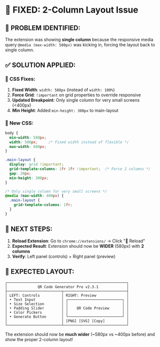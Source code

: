 # 🔧 **FIXED: 2-Column Layout Issue**

## 🚨 **PROBLEM IDENTIFIED:**
The extension was showing **single column** because the responsive media query `@media (max-width: 580px)` was kicking in, forcing the layout back to single column.

## ✅ **SOLUTION APPLIED:**

### 🔧 **CSS Fixes:**
1. **Fixed Width**: `width: 580px` (instead of `width: 100%`)
2. **Force Grid**: `!important` on grid properties to override responsive
3. **Updated Breakpoint**: Only single column for very small screens (<400px)
4. **Min Height**: Added `min-height: 300px` to main-layout

### 📐 **New CSS:**
```css
body {
  min-width: 580px;
  width: 580px;     /* Fixed width instead of flexible */
  max-width: 680px;
}

.main-layout {
  display: grid !important;
  grid-template-columns: 1fr 1fr !important;  /* Force 2 columns */
  gap: 20px;
  min-height: 300px;
}

/* Only single column for very small screens */
@media (max-width: 400px) {
  .main-layout {
    grid-template-columns: 1fr;
  }
}
```

## 🔄 **NEXT STEPS:**
1. **Reload Extension**: Go to `chrome://extensions/` → Click "🔄 Reload"
2. **Expected Result**: Extension should now be **WIDER** (580px) with **2 columns**
3. **Verify**: Left panel (controls) + Right panel (preview)

## 🎯 **EXPECTED LAYOUT:**
```
┌───────────────────────────────────────────────────────┐
│              QR Code Generator Pro v2.3.1             │
├─────────────────────────┬─────────────────────────────┤
│ LEFT: Controls          │ RIGHT: Preview              │
│ • Text Input            │ ┌─────────────────────────┐ │
│ • Size Selection        │ │                         │ │
│ • Padding Slider        │ │    QR Code Preview      │ │
│ • Color Pickers         │ │                         │ │
│ • Generate Button       │ └─────────────────────────┘ │
│                         │ [PNG] [SVG] [Copy]          │
└─────────────────────────┴─────────────────────────────┘
```

The extension should now be **much wider** (~580px vs ~400px before) and show the proper 2-column layout!
